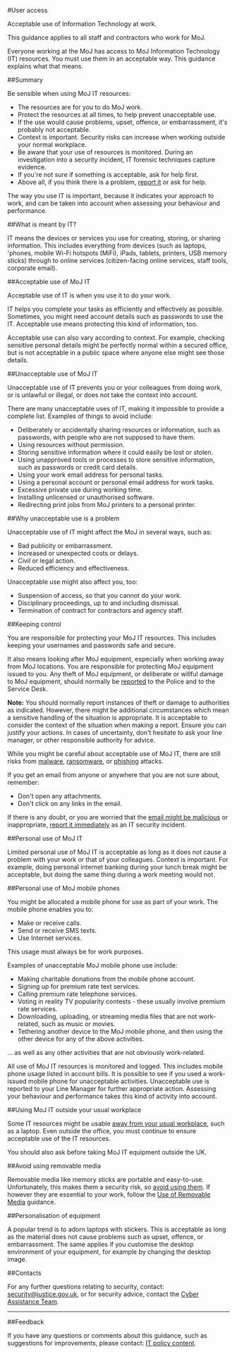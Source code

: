 #User access

Acceptable use of Information Technology at work.

This guidance applies to all staff and contractors who work for MoJ.

Everyone working at the MoJ has access to MoJ Information Technology (IT) resources. You must use them in an acceptable way. This guidance explains what that means.

##Summary

Be sensible when using MoJ IT resources:

* The resources are for you to do MoJ work.
* Protect the resources at all times, to help prevent unacceptable use.
* If the use would cause problems, upset, offence, or embarrassment, it's probably not acceptable.
* Context is important. Security risks can increase when working outside your normal workplace.
* Be aware that your use of resources is monitored. During an investigation into a security incident, IT forensic techniques capture evidence.
* If you're not sure if something is acceptable, ask for help first.
* Above all, if you think there is a problem, [report it](/guidance/security/report-a-security-incident/) or ask for help.

The way you use IT is important, because it indicates your approach to work, and can be taken into account when assessing your behaviour and performance.

##What is meant by IT?

IT means the devices or services you use for creating, storing, or sharing information. This includes everything from devices (such as laptops, 'phones, mobile Wi-Fi hotspots (MiFi), iPads, tablets, printers, USB memory sticks) through to online services (citizen-facing online services, staff tools, corporate email).

##Acceptable use of MoJ IT

Acceptable use of IT is when you use it to do your work.

IT helps you complete your tasks as efficiently and effectively as possible. Sometimes, you might need account details such as passwords to use the IT. Acceptable use means protecting this kind of information, too.

Acceptable use can also vary according to context. For example, checking sensitive personal details might be perfectly normal within a secured office, but is not acceptable in a public space where anyone else might see those details.

##Unacceptable use of MoJ IT

Unacceptable use of IT prevents you or your colleagues from doing work, or is unlawful or illegal, or does not take the context into account.

There are many unacceptable uses of IT, making it impossible to provide a complete list. Examples of things to avoid include:

* Deliberately or accidentally sharing resources or information, such as passwords, with people who are not supposed to have them.
* Using resources without permission.
* Storing sensitive information where it could easily be lost or stolen.
* Using unapproved tools or processes to store sensitive information, such as passwords or credit card details.
* Using your work email address for personal tasks.
* Using a personal account or personal email address for work tasks.
* Excessive private use during working time.
* Installing unlicensed or unauthorised software.
* Redirecting print jobs from MoJ printers to a personal printer.

##Why unacceptable use is a problem

Unacceptable use of IT might affect the MoJ in several ways, such as:

* Bad publicity or embarrassment.
* Increased or unexpected costs or delays.
* Civil or legal action.
* Reduced efficiency and effectiveness.

Unacceptable use might also affect you, too:

* Suspension of access, so that you cannot do your work.
* Disciplinary proceedings, up to and including dismissal.
* Termination of contract for contractors and agency staff.

##Keeping control

You are responsible for protecting your MoJ IT resources. This includes keeping your usernames and passwords safe and secure.

It also means looking after MoJ equipment, especially when working away from MoJ locations. You are responsible for protecting MoJ equipment issued to you. Any theft of MoJ equipment, or deliberate or willful damage to MoJ equipment, should normally be [reported](lost-devices-incidents.md) to the Police and to the Service Desk.

**Note:** You should normally report instances of theft or damage to authorities as indicated. However, there might be additional circumstances which mean a sensitive handling of the situation is appropriate. It is acceptable to consider the context of the situation when making a report. Ensure you can justify your actions. In cases of uncertainty, don't hesitate to ask your line manager, or other responsible authority for advice.

While you might be careful about acceptable use of MoJ IT, there are still risks from [malware](https://en.wikipedia.org/wiki/Malware), [ransomware](https://en.wikipedia.org/wiki/Ransomware), or [phishing](https://en.wikipedia.org/wiki/Phishing) attacks.

If you get an email from anyone or anywhere that you are not sure about, remember:

* Don't open any attachments.
* Don't click on any links in the email.

If there is any doubt, or you are worried that the [email might be malicious](/news/ntk-phishing-dont-take-the-bait/) or inappropriate, [report it immediately](/guidance/security/report-a-security-incident/) as an IT security incident.

##Personal use of MoJ IT

Limited personal use of MoJ IT is acceptable as long as it does not cause a problem with your work or that of your colleagues. Context is important. For example, doing personal internet banking during your lunch break might be acceptable, but doing the same thing during a work meeting would not.

##Personal use of MoJ mobile phones

You might be allocated a mobile phone for use as part of your work. The mobile phone enables you to:

* Make or receive calls.
* Send or receive SMS texts.
* Use Internet services.

This usage must always be for work purposes.

Examples of unacceptable MoJ mobile phone use include:

* Making charitable donations from the mobile phone account.
* Signing up for premium rate text services.
* Calling premium rate telephone services.
* Voting in reality TV popularity contests - these usually involve premium rate services.
* Downloading, uploading, or streaming media files that are not work-related, such as music or movies.
* Tethering another device to the MoJ mobile phone, and then using the other device for any of the above activities.

... as well as any other activities that are not obviously work-related.

All use of MoJ IT resources is monitored and logged. This includes mobile phone usage listed in account bills. It is possible to see if you used a work-issued mobile phone for unacceptable activities. Unacceptable use is reported to your Line Manager for further appropriate action. Assessing your behaviour and performance takes this kind of activity into account.

##Using MoJ IT outside your usual workplace

Some IT resources might be usable [away from your usual workplace](/documents/2017/12/remote-working-and-mobile-computing-security-guide-november-2017.pdf), such as a laptop. Even outside the office, you must continue to ensure acceptable use of the IT resources.

You should also ask before taking MoJ IT equipment outside the UK.

##Avoid using removable media

Removable media like memory sticks are portable and easy-to-use. Unfortunately, this makes them a security risk, so [avoid using them](/guidance/security/it-computer-security/removable-media/). If however they are essential to your work, follow the [Use of Removable Media](/guidance/security/it-computer-security/removable-media/) guidance.

##Personalisation of equipment

A popular trend is to adorn laptops with stickers. This is acceptable as long as the material does not cause problems such as upset, offence, or embarrassment. The same applies if you customise the desktop environment of your equipment, for example by changing the desktop image.

##Contacts

For any further questions relating to security, contact: [security@justice.gov.uk](mailto:security@justice.gov.uk), or for security advice, contact the [Cyber Assistance Team](mailto:CyberConsultancy@digital.justice.gov.uk).

---

##Feedback

If you have any questions or comments about this guidance, such as suggestions for improvements, please contact: [IT policy content](mailto:itpolicycontent@digital.justice.gov.uk).

